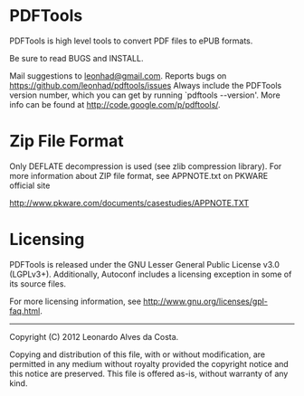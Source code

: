 # PDFTools

PDFTools is high level tools to convert PDF files to ePUB formats.

Be sure to read BUGS and INSTALL.

Mail suggestions to leonhad@gmail.com. Reports bugs on 
<https://github.com/leonhad/pdftools/issues>
Always include the PDFTools version number, which you can get by
running `pdftools --version'.  More info can be found at
<http://code.google.com/p/pdftools/>.

# Zip File Format

Only DEFLATE decompression is used (see zlib compression library).
For more information about ZIP file format, see APPNOTE.txt on PKWARE
official site

<http://www.pkware.com/documents/casestudies/APPNOTE.TXT>

# Licensing

PDFTools is released under the GNU Lesser General Public License v3.0 (LGPLv3+).
Additionally, Autoconf includes a licensing exception in some of its
source files.

For more licensing information, see
<http://www.gnu.org/licenses/gpl-faq.html>.

-----
Copyright (C) 2012 Leonardo Alves da Costa.

Copying and distribution of this file, with or without modification,
are permitted in any medium without royalty provided the copyright
notice and this notice are preserved.  This file is offered as-is,
without warranty of any kind.
